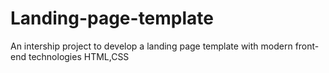 # Landing-page-template
An intership project to develop a landing page template with modern front-end technologies HTML,CSS
